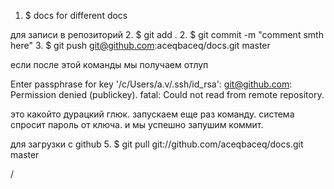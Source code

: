 ﻿
1. $ docs
for different docs


для записи в репозиторий
2. $ git add .
2. $ git commit -m "comment smth here"
3. $ git push git@github.com:aceqbaceq/docs.git master

если после этой команды мы получаем отлуп

Enter passphrase for key '/c/Users/a.v/.ssh/id_rsa':
git@github.com: Permission denied (publickey).
fatal: Could not read from remote repository.

это какойто дурацкий глюк. запускаем еще раз команду. система спросит пароль от ключа. и мы успешно запушим коммит.

для загрузки с github
5. $ git pull git://github.com/aceqbaceq/docs.git master


/
